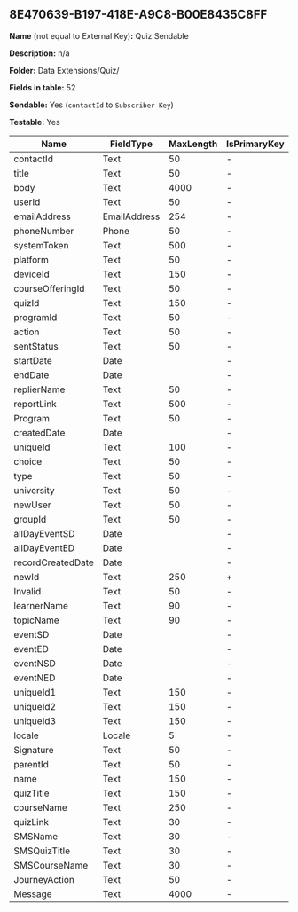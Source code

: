 ## 8E470639-B197-418E-A9C8-B00E8435C8FF

**Name** (not equal to External Key)**:** Quiz Sendable

**Description:** n/a

**Folder:** Data Extensions/Quiz/

**Fields in table:** 52

**Sendable:** Yes (`contactId` to `Subscriber Key`)

**Testable:** Yes

| Name | FieldType | MaxLength | IsPrimaryKey | IsNullable | DefaultValue |
| --- | --- | --- | --- | --- | --- |
| contactId | Text | 50 | - | + |  |
| title | Text | 50 | - | + |  |
| body | Text | 4000 | - | + |  |
| userId | Text | 50 | - | + |  |
| emailAddress | EmailAddress | 254 | - | + |  |
| phoneNumber | Phone | 50 | - | + |  |
| systemToken | Text | 500 | - | + |  |
| platform | Text | 50 | - | + |  |
| deviceId | Text | 150 | - | + |  |
| courseOfferingId | Text | 50 | - | + |  |
| quizId | Text | 150 | - | + |  |
| programId | Text | 50 | - | + |  |
| action | Text | 50 | - | + |  |
| sentStatus | Text | 50 | - | + | False |
| startDate | Date |  | - | + |  |
| endDate | Date |  | - | + |  |
| replierName | Text | 50 | - | + |  |
| reportLink | Text | 500 | - | + |  |
| Program | Text | 50 | - | + |  |
| createdDate | Date |  | - | + |  |
| uniqueId | Text | 100 | - | + |  |
| choice | Text | 50 | - | + |  |
| type | Text | 50 | - | + |  |
| university | Text | 50 | - | + |  |
| newUser | Text | 50 | - | - | False |
| groupId | Text | 50 | - | + |  |
| allDayEventSD | Date |  | - | + |  |
| allDayEventED | Date |  | - | + |  |
| recordCreatedDate | Date |  | - | + | GetDate() |
| newId | Text | 250 | + | - |  |
| Invalid | Text | 50 | - | + | False |
| learnerName | Text | 90 | - | + |  |
| topicName | Text | 90 | - | + |  |
| eventSD | Date |  | - | + |  |
| eventED | Date |  | - | + |  |
| eventNSD | Date |  | - | + |  |
| eventNED | Date |  | - | + |  |
| uniqueId1 | Text | 150 | - | + |  |
| uniqueId2 | Text | 150 | - | + |  |
| uniqueId3 | Text | 150 | - | + |  |
| locale | Locale | 5 | - | + |  |
| Signature | Text | 50 | - | + | Team UNext |
| parentId | Text | 50 | - | + |  |
| name | Text | 150 | - | + |  |
| quizTitle | Text | 150 | - | + |  |
| courseName | Text | 250 | - | + |  |
| quizLink | Text | 30 | - | + |  |
| SMSName | Text | 30 | - | + |  |
| SMSQuizTitle | Text | 30 | - | + |  |
| SMSCourseName | Text | 30 | - | + |  |
| JourneyAction | Text | 50 | - | + |  |
| Message | Text | 4000 | - | + |  |
